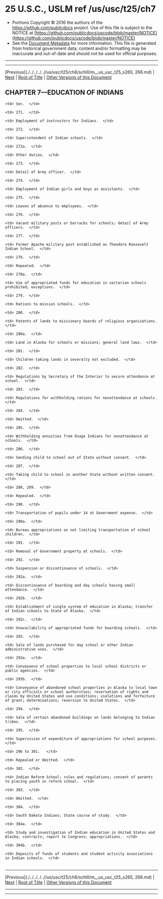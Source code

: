 ---
---

# 25 U.S.C., USLM ref /us/usc/t25/ch7

* Portions Copyright © 2016 the authors of the https://github.com/publicdocs project.
  Use of this file is subject to the NOTICE at [https://github.com/publicdocs/uscode/blob/master/NOTICE](https://github.com/publicdocs/uscode/blob/master/NOTICE)
* See the [Document Metadata](././../../../..//README.md) for more information.
  This file is generated from historical government data; content and/or formatting may be inaccurate and out-of-date and should not be used for official purposes.

----------
----------

[Previous](./../../../..//us/usc/t25/ch6/schIII/m__us_usc_t25_s265, 266.md) | [Next](./../../../..//us/usc/t25/ch7/m__us_usc_t25_s271.md) | [Root of Title](./../../../../) | [Other Versions of this Document](https://publicdocs.github.io/go/links?ns=uslm&ref=%2Fus%2Fusc%2Ft25%2Fch7)

## CHAPTER 7—EDUCATION OF INDIANS

<table>

  <tr>

    <td> Sec.  </td>

  </tr>

  <tr>

    <td> 271.  </td>

    <td> Employment of instructors for Indians.  </td>

  </tr>

  <tr>

    <td> 272.  </td>

    <td> Superintendent of Indian schools.  </td>

  </tr>

  <tr>

    <td> 272a.  </td>

    <td> Other duties.  </td>

  </tr>

  <tr>

    <td> 273.  </td>

    <td> Detail of Army officer.  </td>

  </tr>

  <tr>

    <td> 274.  </td>

    <td> Employment of Indian girls and boys as assistants.  </td>

  </tr>

  <tr>

    <td> 275.  </td>

    <td> Leaves of absence to employees.  </td>

  </tr>

  <tr>

    <td> 276.  </td>

    <td> Vacant military posts or barracks for schools; detail of Army officers.  </td>

  </tr>

  <tr>

    <td> 277.  </td>

    <td> Former Apache military post established as Theodore Roosevelt Indian School.  </td>

  </tr>

  <tr>

    <td> 278.  </td>

    <td> Repealed.  </td>

  </tr>

  <tr>

    <td> 278a.  </td>

    <td> Use of appropriated funds for education in sectarian schools prohibited; exceptions.  </td>

  </tr>

  <tr>

    <td> 279.  </td>

    <td> Rations to mission schools.  </td>

  </tr>

  <tr>

    <td> 280.  </td>

    <td> Patents of lands to missionary boards of religious organizations.  </td>

  </tr>

  <tr>

    <td> 280a.  </td>

    <td> Land in Alaska for schools or missions; general land laws.  </td>

  </tr>

  <tr>

    <td> 281.  </td>

    <td> Children taking lands in severalty not excluded.  </td>

  </tr>

  <tr>

    <td> 282.  </td>

    <td> Regulations by Secretary of the Interior to secure attendance at school.  </td>

  </tr>

  <tr>

    <td> 283.  </td>

    <td> Regulations for withholding rations for nonattendance at schools.  </td>

  </tr>

  <tr>

    <td> 284.  </td>

    <td> Omitted.  </td>

  </tr>

  <tr>

    <td> 285.  </td>

    <td> Withholding annuities from Osage Indians for nonattendance at schools.  </td>

  </tr>

  <tr>

    <td> 286.  </td>

    <td> Sending child to school out of State without consent.  </td>

  </tr>

  <tr>

    <td> 287.  </td>

    <td> Taking child to school in another State without written consent.  </td>

  </tr>

  <tr>

    <td> 288, 289.  </td>

    <td> Repealed.  </td>

  </tr>

  <tr>

    <td> 290.  </td>

    <td> Transportation of pupils under 14 at Government expense.  </td>

  </tr>

  <tr>

    <td> 290a.  </td>

    <td> Bureau appropriations as not limiting transportation of school children.  </td>

  </tr>

  <tr>

    <td> 291.  </td>

    <td> Removal of Government property at schools.  </td>

  </tr>

  <tr>

    <td> 292.  </td>

    <td> Suspension or discontinuance of schools.  </td>

  </tr>

  <tr>

    <td> 292a.  </td>

    <td> Discontinuance of boarding and day schools having small attendance.  </td>

  </tr>

  <tr>

    <td> 292b.  </td>

    <td> Establishment of single system of education in Alaska; transfer of Indian schools to State of Alaska.  </td>

  </tr>

  <tr>

    <td> 292c.  </td>

    <td> Unavailability of appropriated funds for boarding schools.  </td>

  </tr>

  <tr>

    <td> 293.  </td>

    <td> Sale of lands purchased for day school or other Indian administrative uses.  </td>

  </tr>

  <tr>

    <td> 293a.  </td>

    <td> Conveyance of school properties to local school districts or public agencies.  </td>

  </tr>

  <tr>

    <td> 293b.  </td>

    <td> Conveyance of abandoned school properties in Alaska to local town or city officials or school authorities; reservation of rights and claims by United States and use conditions; violations and forfeiture of grant; determinations; reversion to United States.  </td>

  </tr>

  <tr>

    <td> 294.  </td>

    <td> Sale of certain abandoned buildings on lands belonging to Indian tribes.  </td>

  </tr>

  <tr>

    <td> 295.  </td>

    <td> Supervision of expenditure of appropriations for school purposes.  </td>

  </tr>

  <tr>

    <td> 296 to 301.   </td>

    <td> Repealed or Omitted.  </td>

  </tr>

  <tr>

    <td> 302.  </td>

    <td> Indian Reform School; rules and regulations; consent of parents to placing youth in reform school.  </td>

  </tr>

  <tr>

    <td> 303.  </td>

    <td> Omitted.  </td>

  </tr>

  <tr>

    <td> 304.  </td>

    <td> South Dakota Indians; State course of study.  </td>

  </tr>

  <tr>

    <td> 304a.  </td>

    <td> Study and investigation of Indian education in United States and Alaska; contracts; report to Congress; appropriations.  </td>

  </tr>

  <tr>

    <td> 304b.  </td>

    <td> Deposits of funds of students and student activity associations in Indian schools.  </td>

  </tr>

</table>

----------

[Previous](./../../../..//us/usc/t25/ch6/schIII/m__us_usc_t25_s265, 266.md) | [Next](./../../../..//us/usc/t25/ch7/m__us_usc_t25_s271.md) | [Root of Title](./../../../../) | [Other Versions of this Document](https://publicdocs.github.io/go/links?ns=uslm&ref=%2Fus%2Fusc%2Ft25%2Fch7)

----------
----------



